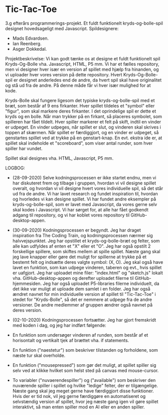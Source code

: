 # Tic-Tac-Toe
3.g efterårs programmerings-projekt. Et fuldt funktionelt kryds-og-bolle-spil designet hovedsageligt med Javascript. 
Spildesignere: 
 - Mads Edvardsen.
 - Ian Reenberg.
 - Asger Dokkedal.
 
Projektbeskrivelse: 
Vi kan godt tænke os at designe et fuldt funktionelt spil Kryds-Og-Bolle vha. Javascript, HTML, P5 mm. 
Vi har et fælles repository, men vi designer hver især en version af spillet med hjælp fra hinanden, og vi uploader hver vores version på dette repository. 
Hvert Kryds-Og-Bolle-spil er designet anderledes end de andre, da hvert spil skal have originalitet og stå ud fra de andre. På denne måde får vi hver især mulighed for at kode. 

Kryds-Bolle skal fungere ligesom det typiske kryds-og-bolle-spil med et bræt, som består af 9 ens firkanter. Hver spillet tildeles et "symbol" eller "figur", som skal markere deres firkanter. I det oprindelige spil er dette et kryds og en bolle. 
Når man trykker på en firkant, så placeres symbolet, som spilleren har fået tildelt. Hver spiller markerer et felt på skift, indtil en vinder er udpeget. En vinder udpeges, når spillet er slut, og vinderen skal skrives i toppen af skærmen. Når spillet er færdiggjort, og en vinder er udpeget, så genstartes spillet ved at trykke på en genstart-knap. 
En evt. ekstra ide er, at spillet skal indeholde et "scoreboard", som viser antal runder, som hver spiller har vundet. 

Spillet skal designes vha. HTML, Javascript, P5 mm. 



LOGBOG: 

 - (28-09-2020)
Selve kodningsprocessen er ikke startet endnu, men vi har diskuteret frem og tilbage i gruppen, hvordan vi vil designe spillet overalt, og hvordan vi vil designe hvert vores individuelle spil, så det står ud fra de andre. Vi har lavet research og fundet inspiration til, hvordan og hvorledes vi kan designe spillet. Vi har fundet andre eksempler på kryds-og-bolle-spil, som er lavet med Javascript, da vores gerne selv skal kodes i Javascript. 
Vi har sørget for, at alle har fået godkendt adgang til repository, og vi har koblet vores repository til GitHub-desktop-appen. 

 - (30-09-2020)
 Kodningsprocessen er begyndt. Jeg har draget inspiration fra The Coding Train, og kodningsprocessen nærmer sig halvvejspunktet. Jeg har opstillet et kryds-og-bolle-bræt og felter, som alle kan udfyldes af enten et "X" eller et "O". Jeg har også opstilt 2 forskellige spillere, som skiftes mellem at spille spillet. Næste gang skal jeg lave knapper eller gøre det muligt for spillerne at trykke på et bestemt felt og indsætte deres valgte symbol: (X, O). Jeg skal også have lavet en funktion, som kan udpege vinderen, taberen og evt., hvis spillet er uafgjort. Jeg har uploadet mine filer: "index.html" og "sketch.js" lokalt vha. GitHub-desktop-appen og derefter uploadet filerne til GitHub-hjemmesiden. Jeg har også uploadet P5-libraries filerne individuelt, da det ikke var muligt at uploade dem samlet i en folder. Jeg har også ændret navnet for min individuelle version af spillet til "Tic-Tac-Toe" i stedet for "Kryds-Bolle", så det er nemmere at udpege fra de andre versioner. De andre medlemmer af gruppen ændrer også navnet på deres version. 
 
  - (02-10-2020)
 Kodningsprocessen fortsætter. Jeg har gjort fremskridt med koden i dag, og jeg har indført følgende: 
 - En funktion som undersøger vinderen af runden, som består af et horisontalt og vertikalt tjek af brættet vha. if statements. 
 - En funktion ("naestetur") som beskriver tilstanden og forholdene, som næste tur skal overholde. 
 - En funktion ("mousepressed") som gør det muligt, at spillet spiller sig selv ved at klikke hvilket som helst sted på canvas med mouse-cursor. 
 - To variabler ("nuvaerendespiller") og ("available") som beskriver den nuværende spiller i spillet og hvilke "ledige" felter, der er tilgængelige.
 Næste gang skal jeg meget gerne have færdiggjort disse funktioner. Hvis der er tid nok, vil jeg gerne færdiggøre en automatiseret og selvstændig version af spillet, hvor jeg    næste gang igen vil gøre spillet interaktivt, så man enten spiller mod en AI eller en anden spiller.
